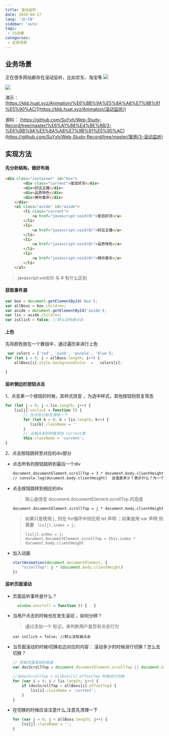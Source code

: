 ```yaml
---
title: 滚动监听
date: 2020-04-27
lang: 'zh-CN'
sidebar: 'auto'
tags:
 - JS动画
categories:
 - 业务场景
---
```


## 业务场景
正在很多网站都存在滚动监听，比如京东、淘宝等
![](http://qn.huat.xyz/content/20200427215054.png)

![](http://qn.huat.xyz/content/20200427215125.png)

演示：  [https://kkb.huat.xyz/Animation/%E6%BB%9A%E5%8A%A8%E7%9B%91%E5%90%AC/](https://kkb.huat.xyz/Animation/滚动监听/) 

源码： [https://github.com/SuYxh/Web-Study-Record/tree/master/%E6%A1%88%E4%BE%8B/3-%E6%BB%9A%E5%8A%A8%E7%9B%91%E5%90%AC](https://github.com/SuYxh/Web-Study-Record/tree/master/案例/3-滚动监听) 



## 实现方法

#### 先分析结构，做好布局

```html
<div class="container" id="box">
        <div class="current">爱逛好货</div>
        <div>好店主播</div>
        <div>品质特色</div>
        <div>猜你喜欢</div>
    </div>
    <ul class="aside" id="aside">
        <li class="current">
            <a href="javascript:void(0)">爱逛好货</a>
        </li>
        <li>
            <a href="javascript:void(0)">好店主播</a>
        </li>
        <li>
            <a href="javascript:void(0)">品质特色</a>
        </li>
        <li>
            <a href="javascript:void(0)">猜你喜欢</a>
        </li>
    </ul>
```

> javascript:void(0)  与 #  有什么区别



#### 获取事件源

```js
var box = document.getElementById('box');
var allBoxs = box.children;
var aside = document.getElementById('aside');
var lis = aside.children;
var isClick = false; //默认没有被点击
```



#### 上色

先将颜色放在一个数组中，通过遍历来进行上色

```js
 var colors = ['red', 'pink', 'purple', 'blue'];
for (let i = 0; i < allBoxs.length; i++) {
    allBoxs[i].style.backgroundColor  =   colors[i];

}
```

#### 监听侧边栏按钮点击

1、点击某一个按钮的时候，其样式改变 ，为选中样式，其他按钮则恢复常态

```js
for (let j = 0; j < lis.length; j++) {
    lis[j].onclick = function () { 
        // 在点击之前先清除一下
        for (let k = 0; k < lis.length; k++) {
           lis[k].className = ''
        }
        // 当被点击的时候添加 current类
        this.className = 'current';
}
```

2、点击按钮跳转至对应的div部分

- 点击所有的按钮跳转到最后一个div

  ```html
  document.documentElement.scrollTop = 3 * document.body.clientHeight
  // console.log(document.body.clientHeight)  这值是多少？表示什么？为一个页面的高度 即 <div>好店主播</div>的高度
  ```

- 点击按钮跳转到相应的div

  > 核心是改变  document.documentElement.scrollTop 的高度

  ```
  document.documentElement.scrollTop = j * document.body.clientHeight
  ```

  > 如果只是使用 j , 则在 for循环中则应用 let 声明 ；如果是用 var 声明 则需要 ` lis[j].index = j;`
  >
  > ```
  > lis[j].index = j;
  > document.documentElement.scrollTop = this.index * document.body.clientHeight
  > ```

- 加入动画 

  ```js
  startAnimation(document.documentElement, {
      "scrollTop": j * (document.body.clientHeight)
  })
  ```

  

#### 监听页面滚动

- 页面监听事件是什么？

  ```js
    window.onscroll = function () {   }
  ```

- 当用户点击的时候也在发生滚动 ，如何分辨？ 

  > 通过添加一个 标记，来判断用户是否有点击行为

  ```
  var isClick = false; //默认没有被点击
  ```

- 当页面滚动的时候i切换右边对应的内容： 滚动多少的时候进行切换？怎么去切换？

  ```js
  // 获取页面滚动的高度
  var docScrollTop = document.documentElement.scrollTop || document.body.scrollTop;
  
  //当docScrollTop > allBoxs[i].offsetTop 时候进行切换
  for (var i = 0; i < lis.length; i++) {
      if (docScrollTop > allBoxs[i].offsetTop) {
          lis[i].className = 'current';
      }
  }
  ```

- 在切换的时候应该注意什么,注意先清理一下

  ```js
  for (var j = 0; j < allBoxs.length; j++) {
      lis[j].className = '';
  }
  ```

  
